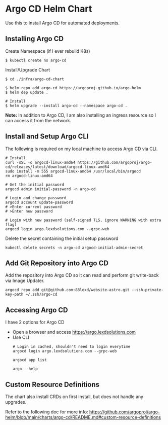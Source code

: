 # Argo CD Helm Chart
Use this to install Argo CD for automated deployments.

## Installing Argo CD
Create Namespace (if I ever rebuild K8s)
```
$ kubectl create ns argo-cd
```

Install/Upgrade Chart
```shell
$ cd ./infra/argo-cd-chart

$ helm repo add argo-cd https://argoproj.github.io/argo-helm
$ helm dep update .

# Install
$ helm upgrade --install argo-cd --namespace argo-cd .
```

**Note:** In addition to Argo CD, I am also installing an ingress resource so I can access it from the network.

## Install and Setup Argo CLI
The following is required on my local machine to access Argo CD via CLI.
```shell
# Install
curl -sSL -o argocd-linux-amd64 https://github.com/argoproj/argo-cd/releases/latest/download/argocd-linux-amd64
sudo install -m 555 argocd-linux-amd64 /usr/local/bin/argocd
rm argocd-linux-amd64

# Get the initial password
argocd admin initial-password -n argo-cd

# Login and change password
argocd account update-password
# >Enter current password
# >Enter new password

# Login with new password (self-signed TLS, ignore WARNING with extra flag)
argocd login argo.lexdsolutions.com --grpc-web
```

Delete the secret containing the initial setup password
```shell
kubectl delete secrets -n argo-cd argocd-initial-admin-secret
```

## Add Git Repository into Argo CD
Add the repository into Argo CD so it can read and perform git write-back via Image Updater.

```shell
argocd repo add git@github.com:88lexd/website-astro.git --ssh-private-key-path ~/.ssh/argo-cd
```

## Accessing Argo CD
I have 2 options for Argo CD
- Open a browser and access https://argo.lexdsolutions.com
- Use CLI
  ```shell
  # Login in cached, shouldn't need to login everytime
  argocd login argo.lexdsolutions.com --grpc-web

  argocd app list

  argo --help
  ```

## Custom Resource Definitions
The chart also install CRDs on first install, but does not handle any upgrades.

Refer to the following doc for more info: https://github.com/argoproj/argo-helm/blob/main/charts/argo-cd/README.md#custom-resource-definitions
